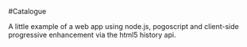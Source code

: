 #Catalogue

A little example of a web app using node.js, pogoscript and client-side progressive enhancement via the html5 history api.